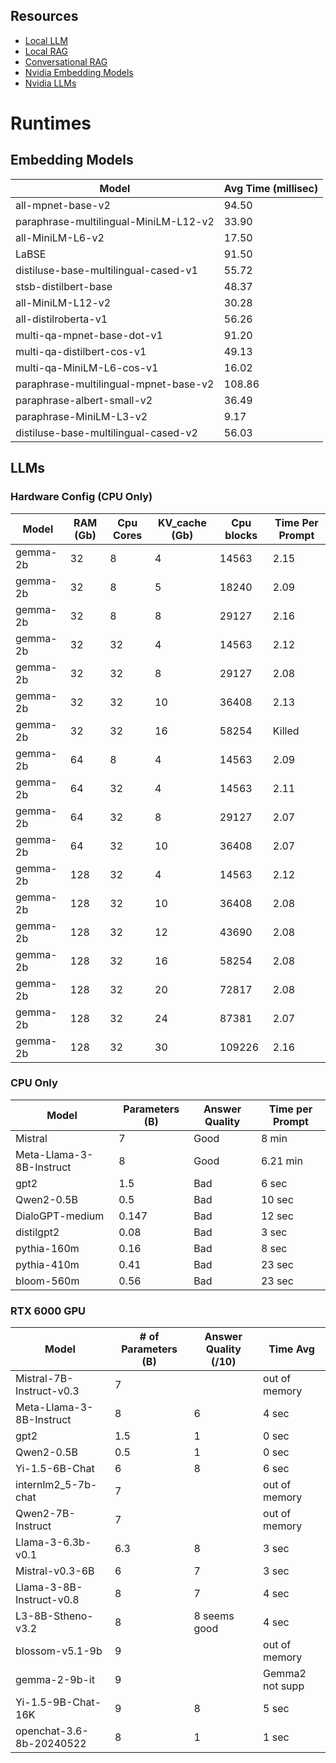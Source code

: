 ## Resources
- [Local LLM](https://python.langchain.com/v0.2/docs/how_to/local_llms/)
- [Local RAG](https://python.langchain.com/v0.2/docs/tutorials/local_rag/)
- [Conversational RAG](https://python.langchain.com/v0.2/docs/tutorials/qa_chat_history/)
- [Nvidia Embedding Models](https://build.nvidia.com/search?term=Embeddings)
- [Nvidia LLMs](https://build.nvidia.com/search?term=Chat)

# Runtimes

## Embedding Models
| Model                                 | Avg Time (millisec) |
|---------------------------------------|---------------------|
| all-mpnet-base-v2                     | 94.50               |
| paraphrase-multilingual-MiniLM-L12-v2 | 33.90               |
| all-MiniLM-L6-v2                      | 17.50               |
| LaBSE                                 | 91.50               |
| distiluse-base-multilingual-cased-v1  | 55.72               |
| stsb-distilbert-base                  | 48.37               |
| all-MiniLM-L12-v2                     | 30.28               |
| all-distilroberta-v1                  | 56.26               |
| multi-qa-mpnet-base-dot-v1            | 91.20               |
| multi-qa-distilbert-cos-v1            | 49.13               |
| multi-qa-MiniLM-L6-cos-v1             | 16.02               |
| paraphrase-multilingual-mpnet-base-v2 | 108.86              |
| paraphrase-albert-small-v2            | 36.49               |
| paraphrase-MiniLM-L3-v2               | 9.17                |
| distiluse-base-multilingual-cased-v2  | 56.03               |

## LLMs
### Hardware Config (CPU Only)
| Model    | RAM (Gb) | Cpu Cores | KV_cache (Gb) | Cpu blocks | Time Per Prompt |
|----------|----------|-----------|---------------|------------|-----------------|
| gemma-2b | 32       | 8         | 4             | 14563      | 2.15            |
| gemma-2b | 32       | 8         | 5             | 18240      | 2.09            |
| gemma-2b | 32       | 8         | 8             | 29127      | 2.16            |
| gemma-2b | 32       | 32        | 4             | 14563      | 2.12            |
| gemma-2b | 32       | 32        | 8             | 29127      | 2.08            |
| gemma-2b | 32       | 32        | 10            | 36408      | 2.13            |
| gemma-2b | 32       | 32        | 16            | 58254      | Killed          |
| gemma-2b | 64       | 8         | 4             | 14563      | 2.09            |
| gemma-2b | 64       | 32        | 4             | 14563      | 2.11            |
| gemma-2b | 64       | 32        | 8             | 29127      | 2.07            |
| gemma-2b | 64       | 32        | 10            | 36408      | 2.07            |
| gemma-2b | 128      | 32        | 4             | 14563      | 2.12            |
| gemma-2b | 128      | 32        | 10            | 36408      | 2.08            |
| gemma-2b | 128      | 32        | 12            | 43690      | 2.08            |
| gemma-2b | 128      | 32        | 16            | 58254      | 2.08            |
| gemma-2b | 128      | 32        | 20            | 72817      | 2.08            |
| gemma-2b | 128      | 32        | 24            | 87381      | 2.07            |
| gemma-2b | 128      | 32        | 30            | 109226     | 2.16            |

### CPU Only
|           Model          | Parameters (B) | Answer Quality | Time per Prompt |
|--------------------------|----------------|----------------|-----------------|
| Mistral                  | 7              | Good           | 8 min           |
| Meta-Llama-3-8B-Instruct | 8              | Good           | 6.21 min        |
| gpt2                     | 1.5            | Bad            | 6 sec           |
| Qwen2-0.5B               | 0.5            | Bad            | 10 sec          |
| DialoGPT-medium          | 0.147          | Bad            | 12 sec          |
| distilgpt2               | 0.08           | Bad            | 3 sec           |
| pythia-160m              | 0.16           | Bad            | 8 sec           |
| pythia-410m              | 0.41           | Bad            | 23 sec          |
| bloom-560m               | 0.56           | Bad            | 23 sec          |

### RTX 6000 GPU
|           Model          | # of Parameters (B) | Answer Quality (/10) |     Time Avg    |
|--------------------------|---------------------|----------------------|-----------------|
| Mistral-7B-Instruct-v0.3 | 7                   |                      | out of memory   |
| Meta-Llama-3-8B-Instruct | 8                   | 6                    | 4 sec           |
| gpt2                     | 1.5                 | 1                    | 0 sec           |
| Qwen2-0.5B               | 0.5                 | 1                    | 0 sec           |
| Yi-1.5-6B-Chat           | 6                   | 8                    | 6 sec           |
| internlm2_5-7b-chat      | 7                   |                      | out of memory   |
| Qwen2-7B-Instruct        | 7                   |                      | out of memory   |
| Llama-3-6.3b-v0.1        | 6.3                 | 8                    | 3 sec           |
| Mistral-v0.3-6B          | 6                   | 7                    | 3 sec           |
| Llama-3-8B-Instruct-v0.8 | 8                   | 7                    | 4 sec           |
| L3-8B-Stheno-v3.2        | 8                   | 8 seems good         | 4 sec           |
| blossom-v5.1-9b          | 9                   |                      | out of memory   |
| gemma-2-9b-it            | 9                   |                      | Gemma2 not supp |
| Yi-1.5-9B-Chat-16K       | 9                   | 8                    | 5 sec           |
| openchat-3.6-8b-20240522 | 8                   | 1                    | 1 sec           |
